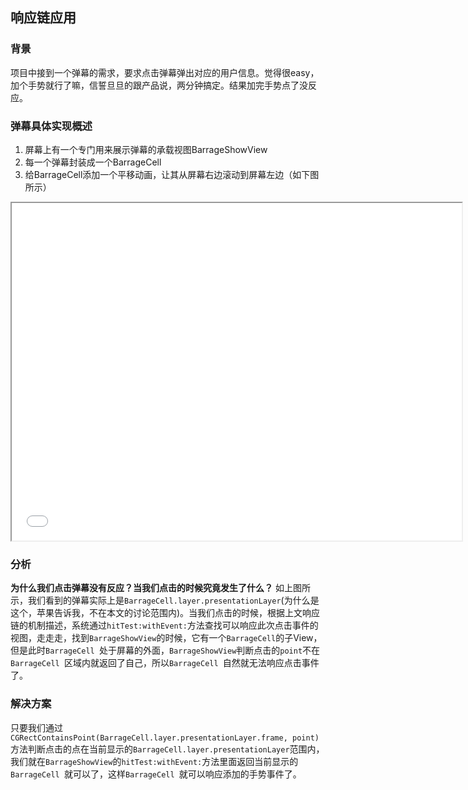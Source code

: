 ## 响应链应用
### 背景
项目中接到一个弹幕的需求，要求点击弹幕弹出对应的用户信息。觉得很easy，加个手势就行了嘛，信誓旦旦的跟产品说，两分钟搞定。结果加完手势点了没反应。

### 弹幕具体实现概述
1. 屏幕上有一个专门用来展示弹幕的承载视图BarrageShowView
2. 每一个弹幕封装成一个BarrageCell
3. 给BarrageCell添加一个平移动画，让其从屏幕右边滚动到屏幕左边（如下图所示）
<iframe height=540 width=720 src="layer.gif"></iframe>

### 分析
__为什么我们点击弹幕没有反应？当我们点击的时候究竟发生了什么？__
如上图所示，我们看到的弹幕实际上是`BarrageCell.layer.presentationLayer`(为什么是这个，苹果告诉我，不在本文的讨论范围内)。当我们点击的时候，根据上文响应链的机制描述，系统通过`hitTest:withEvent:`方法查找可以响应此次点击事件的视图，走走走，找到`BarrageShowView`的时候，它有一个`BarrageCell`的子View，但是此时`BarrageCell `处于屏幕的外面，`BarrageShowView`判断点击的`point`不在`BarrageCell `区域内就返回了自己，所以`BarrageCell `自然就无法响应点击事件了。
### 解决方案
只要我们通过`CGRectContainsPoint(BarrageCell.layer.presentationLayer.frame, point)`方法判断点击的点在当前显示的`BarrageCell.layer.presentationLayer`范围内，我们就在`BarrageShowView`的`hitTest:withEvent:`方法里面返回当前显示的`BarrageCell `就可以了，这样`BarrageCell `就可以响应添加的手势事件了。
